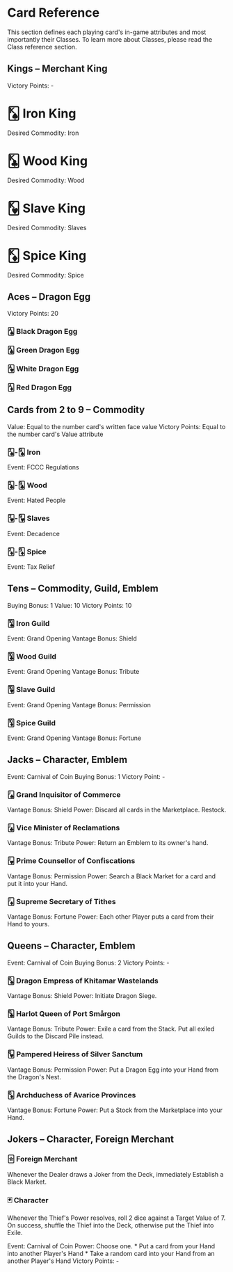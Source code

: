 # Card Reference

This section defines each playing card's in-game attributes and most importantly their Classes. To learn more about Classes, please read the Class reference section.

## Kings – Merchant King

Victory Points: -

# 🂮 Iron King

Desired Commodity: Iron

# 🃞 Wood King

Desired Commodity: Wood

# 🂾 Slave King

Desired Commodity: Slaves

# 🃎 Spice King

Desired Commodity: Spice

## Aces – Dragon Egg

Victory Points: 20

### 🂡 Black Dragon Egg

### 🃑 Green Dragon Egg

### 🂱 White Dragon Egg

### 🃁 Red Dragon Egg

## Cards from 2 to 9 – Commodity

Value: Equal to the number card's written face value
Victory Points: Equal to the number card's Value attribute

### 🂢-🂩 Iron

Event: FCCC Regulations

### 🃒-🃙 Wood

Event: Hated People

### 🂲-🂹 Slaves

Event: Decadence

### 🃂-🃉 Spice

Event: Tax Relief

## Tens – Commodity, Guild, Emblem

Buying Bonus: 1
Value: 10
Victory Points: 10

### 🂪 Iron Guild

Event: Grand Opening
Vantage Bonus: Shield

### 🃚 Wood Guild

Event: Grand Opening
Vantage Bonus: Tribute

### 🂺 Slave Guild

Event: Grand Opening
Vantage Bonus: Permission

### 🃊 Spice Guild

Event: Grand Opening
Vantage Bonus: Fortune

## Jacks – Character, Emblem

Event: Carnival of Coin
Buying Bonus: 1
Victory Point: -

### 🂫 Grand Inquisitor of Commerce

Vantage Bonus: Shield
Power: Discard all cards in the Marketplace. Restock.

### 🃛 Vice Minister of Reclamations

Vantage Bonus: Tribute
Power: Return an Emblem to its owner's hand.

### 🂻 Prime Counsellor of Confiscations

Vantage Bonus: Permission
Power: Search a Black Market for a card and put it into your Hand.

### 🃋 Supreme Secretary of Tithes

Vantage Bonus: Fortune
Power: Each other Player puts a card from their Hand to yours.

## Queens – Character, Emblem

Event: Carnival of Coin
Buying Bonus: 2
Victory Points: -

### 🂭 Dragon Empress of Khitamar Wastelands

Vantage Bonus: Shield
Power: Initiate Dragon Siege.

### 🃝 Harlot Queen of Port Smårgon

Vantage Bonus: Tribute
Power: Exile a card from the Stack. Put all exiled Guilds to the Discard Pile instead.

### 🂽 Pampered Heiress of Silver Sanctum

Vantage Bonus: Permission
Power: Put a Dragon Egg into your Hand from the Dragon's Nest.

### 🃍 Archduchess of Avarice Provinces

Vantage Bonus: Fortune
Power: Put a Stock from the Marketplace into your Hand.

## Jokers – Character, Foreign Merchant

### 🃟  Foreign Merchant

Whenever the Dealer draws a Joker from the Deck, immediately Establish a Black Market.

### 🃏 Character

Whenever the Thief's Power resolves, roll 2 dice against a Target Value of 7. On success, shuffle the Thief into the Deck, otherwise put the Thief into Exile.

Event: Carnival of Coin
Power: Choose one.
	* Put a card from your Hand into another Player's Hand
	* Take a random card into your Hand from an another Player's Hand
Victory Points: -
